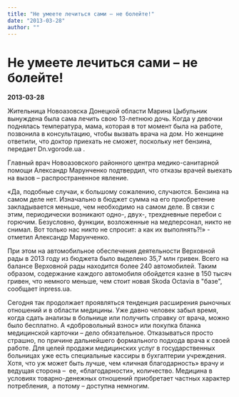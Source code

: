 ```yaml
---
title: "Не умеете лечиться сами – не болейте!"
date: "2013-03-28"
author: ""
---
```


# Не умеете лечиться сами – не болейте!

**2013-03-28** 

Жительница Новоазовска Донецкой области Марина Цыбульник вынуждена была сама лечить свою 13-летнюю дочь. Когда у девочки поднялась температура, мама, которая в тот момент была на работе, позвонила в консультацию, чтобы вызвать врача на дом. Но женщине ответили, что доктор приехать не сможет, поскольку нет бензина,  передает Dn.vgorode.ua . 

Главный врач Новоазовского районного центра медико-санитарной помощи Александр Марунченко подтвердил, что отказы врачей выехать на вызов – распространенное явление.

«Да, подобные случаи, к большому сожалению, случаются. Бензина на самом деле нет. Изначально в бюджет сумма на его приобретение закладывается меньше, чем необходимо на самом деле. В связи с этим, периодически возникают одно-, двух-, трехдневные перебои с горючим. Безусловно, функции, возложенные на медперсонал, никто не снимал. Вот только нас никто не спросит: а как их выполнять?!» - отметил Александр Марунченко.

При этом на автомобильное обеспечения деятельности Верховной рады в 2013 году из бюджета было выделено 35,7 млн гривен. Всего на балансе Верховной рады находится более 240 автомобилей. Таким образом, содержание каждого автомобиля обойдется казне в 150 тысяч гривен, что немного меньше, чем стоит новая Skoda Octavia в "базе", сообщает inpress.ua.

Сегодня так продолжает проявляться тенденция расширения рыночных отношений и в области медицины. Уже давно человек забыл время, когда сдать анализы в больнице или получить справку от врача, можно было бесплатно. А «добровольный взнос» или покупка бланка медицинской карточки – дело обязательное. Отказываться просто страшно, по причине дальнейшего формального подхода врача к своей работе. Для целей продажи медицинских услуг в государственных больницах уже есть специальные кассиры в бухгалтерии учреждения. Хотя, что уж может быть лучше, чем «личная благодарность» врачу и ведущая сторона –  ее, «благодарности», количество. Медицина в условиях товарно-денежных отношений приобретает частных характер потребления,  а потому – доступна немногим.